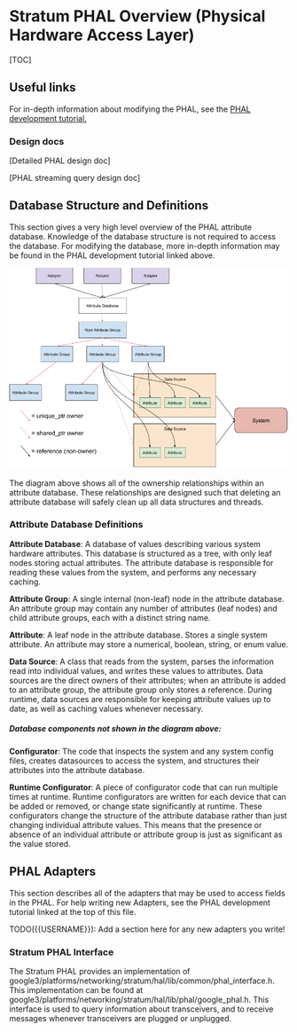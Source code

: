 # Stratum PHAL Overview (Physical Hardware Access Layer)

[TOC]

## Useful links

For in-depth information about modifying the PHAL, see the [PHAL development
tutorial.](phal_development_tutorial.md)

### Design docs

[Detailed PHAL design doc]

[PHAL streaming query design doc]

## Database Structure and Definitions

This section gives a very high level overview of the PHAL attribute database.
Knowledge of the database structure is not required to access the database. For
modifying the database, more in-depth information may be found in the PHAL
development tutorial linked above.

![drawing](images/attrib_db_layout_full.png)

The diagram above shows all of the ownership relationships within an attribute
database. These relationships are designed such that deleting an attribute
database will safely clean up all data structures and threads.

### Attribute Database Definitions

**Attribute Database**: A database of values describing various system hardware
attributes. This database is structured as a tree, with only leaf nodes storing
actual attributes. The attribute database is responsible for reading these
values from the system, and performs any necessary caching.

**Attribute Group**: A single internal (non-leaf) node in the attribute
database. An attribute group may contain any number of attributes (leaf nodes)
and child attribute groups, each with a distinct string name.

**Attribute**: A leaf node in the attribute database. Stores a single system
attribute. An attribute may store a numerical, boolean, string, or enum value.

**Data Source**: A class that reads from the system, parses the information read
into individual values, and writes these values to attributes. Data sources are
the direct owners of their attributes; when an attribute is added to an
attribute group, the attribute group only stores a reference. During runtime,
data sources are responsible for keeping attribute values up to date, as well as
caching values whenever necessary.

##### Database components not shown in the diagram above:

**Configurator**: The code that inspects the system and any system config files,
creates datasources to access the system, and structures their attributes into
the attribute database.

**Runtime Configurator**: A piece of configurator code that can run multiple
times at runtime. Runtime configurators are written for each device that can be
added or removed, or change state significantly at runtime. These configurators
change the structure of the attribute database rather than just changing
individual attribute values. This means that the presence or absence of an
individual attribute or attribute group is just as significant as the value
stored.

## PHAL Adapters

This section describes all of the adapters that may be used to access fields in
the PHAL. For help writing new Adapters, see the PHAL development tutorial
linked at the top of this file.

TODO({{USERNAME}}): Add a section here for any new adapters you write!

### Stratum PHAL Interface

The Stratum PHAL provides an implementation of
google3/platforms/networking/stratum/hal/lib/common/phal_interface.h. This
implementation can be found at
google3/platforms/networking/stratum/hal/lib/phal/google_phal.h. This interface
is used to query information about transceivers, and to receive messages
whenever transceivers are plugged or unplugged.
